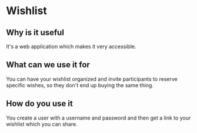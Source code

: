 # Wishlist

## Why is it useful
It's a web application which makes it very accessible. 

## What can we use it for
You can have your wishlist organized and invite participants to reserve specific wishes, so they don't end up buying the same thing.

## How do you use it
You create a user with a username and password and then get a link to your wishlist which you can share.
